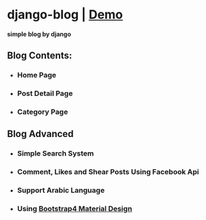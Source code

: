 # django-blog | <a href="https://codes4u.herokuapp.com/" target="_blank">Demo</a>
#### simple blog by django

## Blog Contents:
<ul>
  <li>
    <h3>Home Page</h3>
  </li>
  <li>
    <h3>Post Detail Page</h3>
  </li>
  <li>
    <h3>Category Page</h3>
  </li>
</ul>

## Blog Advanced
<ul>
  <li>
    <h3>Simple Search System</h3>
  </li>
  <li>
    <h3>Comment, Likes and Shear Posts Using Facebook Api</h3>
  </li>
  <li>
    <h3>Support Arabic Language</h3>
  </li>
  <li>
    <h3>Using <a href="https://mdbootstrap.com/">Bootstrap4 Material Design</a></h3>
  </li>
</ul>
